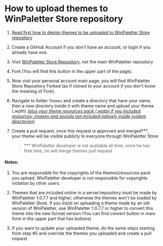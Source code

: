 # How to upload themes to WinPaletter Store repository

1. [Read first how to design themes to be uploaded to WinPaletter Store repository](https://github.com/Abdelrhman-AK/WinPaletter/blob/master/Documentations/Store/DesigningThemesRules.md)
2. Create a GitHub Account if you don't have an account, or login if you already have one.
3. Visit [WinPaletter Store Repository](https://github.com/Abdelrhman-AK/WinPaletter-Store), not the main WinPaletter repository
4. Fork (You will find this button in the upper part of the page).
5. Now visit your personal account main page, you will find WinPaletter Store Repository Forked (as if cloned to your account if you don't know the meaning of Fork).
6. Navigate to folder `Themes` and create a directory that have your name, then a new directory inside it with theme name and upload your theme (.wpth) *<u>(plus your theme resources pack (.wptp) if you included resources; images and sounds not included natively inside system directories)</u>*
7. Create a pull request, once this request is approved and merged***, your theme will be visible publicly to everyone through WinPaletter Store
   
   > *** WinPaletter developer is not available all time, once he has free time, he will merge themes pull request

#### Notes:

1. You are responsible for the copyrights of the themes\resources pack you upload. WinPaletter developer is not responsible for copyrights violation by other users.

2. Themes that are included online in a server\repository must be made by WinPaletter 1.0.7.7 and higher, otherwise the themes won't be loaded by WinPaletter Store. If you insist on uploading a theme made by an old version of WinPaletter, use WinPaletter 1.0.7.7 or higher to convert this theme into the new format version (You can find convert button in main form in the upper part that has buttons)

3. If you want to update your uploaded theme, do the same steps starting from step #5 and override the themes you uploaded and create a pull request
